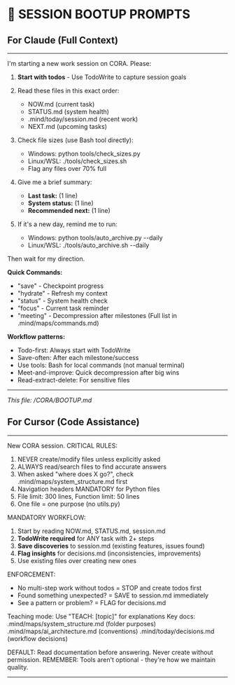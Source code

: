 # 🚀 SESSION BOOTUP PROMPTS

## For Claude (Full Context)

---

I'm starting a new work session on CORA. Please:

1. **Start with todos** - Use TodoWrite to capture session goals

2. Read these files in this exact order:
   - NOW.md (current task)
   - STATUS.md (system health) 
   - .mind/today/session.md (recent work)
   - NEXT.md (upcoming tasks)

3. Check file sizes (use Bash tool directly):
   - Windows: python tools/check_sizes.py
   - Linux/WSL: ./tools/check_sizes.sh
   - Flag any files over 70% full

4. Give me a brief summary:
   - **Last task:** (1 line)
   - **System status:** (1 line)
   - **Recommended next:** (1 line)

5. If it's a new day, remind me to run:
   - Windows: python tools/auto_archive.py --daily
   - Linux/WSL: ./tools/auto_archive.sh --daily

Then wait for my direction.

**Quick Commands:**
- "save" - Checkpoint progress
- "hydrate" - Refresh my context
- "status" - System health check
- "focus" - Current task reminder
- "meeting" - Decompression after milestones
(Full list in .mind/maps/commands.md)

**Workflow patterns:**
- Todo-first: Always start with TodoWrite
- Save-often: After each milestone/success
- Use tools: Bash for local commands (not manual terminal)
- Meet-and-improve: Quick decompression after big wins
- Read-extract-delete: For sensitive files

---

*This file: /CORA/BOOTUP.md*

## For Cursor (Code Assistance)

---

New CORA session. CRITICAL RULES:

1. NEVER create/modify files unless explicitly asked
2. ALWAYS read/search files to find accurate answers
3. When asked "where does X go?", check .mind/maps/system_structure.md first
4. Navigation headers MANDATORY for Python files
5. File limit: 300 lines, Function limit: 50 lines
6. One file = one purpose (no utils.py)

MANDATORY WORKFLOW:
1. Start by reading NOW.md, STATUS.md, session.md
2. **TodoWrite required** for ANY task with 2+ steps
3. **Save discoveries** to session.md (existing features, issues found)
4. **Flag insights** for decisions.md (inconsistencies, improvements)
5. Use existing files over creating new ones

ENFORCEMENT:
- No multi-step work without todos = STOP and create todos first
- Found something unexpected? = SAVE to session.md immediately
- See a pattern or problem? = FLAG for decisions.md

Teaching mode: Use "TEACH: [topic]" for explanations
Key docs: .mind/maps/system_structure.md (folder purposes)
         .mind/maps/ai_architecture.md (conventions)
         .mind/today/decisions.md (workflow decisions)

DEFAULT: Read documentation before answering. Never create without permission.
REMEMBER: Tools aren't optional - they're how we maintain quality.

---